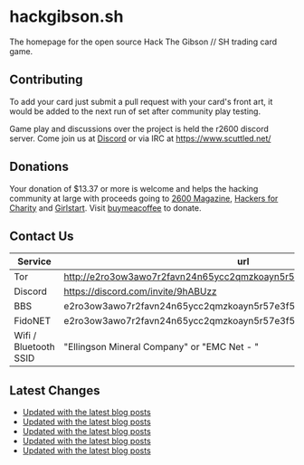 # hackgibson.sh
The homepage for the open source Hack The Gibson // SH trading card game.


## Contributing

To add your card just submit a pull request with your card's front art, it would be added to the next run of set after community play testing.

Game play and discussions over the project is held the r2600 discord server. Come join us at [Discord](https://discord.com/invite/9hABUzz) or via IRC at https://www.scuttled.net/


## Donations

Your donation of $13.37 or more is welcome and helps the hacking community at large with proceeds going to [2600 Magazine](https://2600.com/), [Hackers for Charity](https://hackersforcharity.org) and [Girlstart](https://girlstart.org).  Visit [buymeacoffee](https://www.buymeacoffee.com/hackgibson.sh) to donate.


## Contact Us

Service | url
-|-
Tor | http://e2ro3ow3awo7r2favn24n65ycc2qmzkoayn5r57e3f56nvjwdcgg32ad.onion
Discord | https://discord.com/invite/9hABUzz
BBS | e2ro3ow3awo7r2favn24n65ycc2qmzkoayn5r57e3f56nvjwdcgg32ad.onion:23
FidoNET | e2ro3ow3awo7r2favn24n65ycc2qmzkoayn5r57e3f56nvjwdcgg32ad.onion:24554
Wifi / Bluetooth SSID | "Ellingson Mineral Company" or "EMC Net - <fidonet address>"

## Latest Changes
<!-- BLOG-POST-LIST:START -->
- [Updated with the latest blog posts](https://github.com/DFW2600/hackgibson.sh/commit/b7337f53ee7812157b5c8d2bad8bddeed1a95785)
- [Updated with the latest blog posts](https://github.com/DFW2600/hackgibson.sh/commit/92b681efea5c3a46b05b0cffe6553b386e393fd4)
- [Updated with the latest blog posts](https://github.com/DFW2600/hackgibson.sh/commit/f2cc5e27ad5d737585f3cab55da9529da83d93d5)
- [Updated with the latest blog posts](https://github.com/DFW2600/hackgibson.sh/commit/f307e472ffa5fd9831ac3be771127f0bdeb1643b)
- [Updated with the latest blog posts](https://github.com/DFW2600/hackgibson.sh/commit/f96015c93f613d95cf96c7f9e862e9cb795856e2)
<!-- BLOG-POST-LIST:END -->
